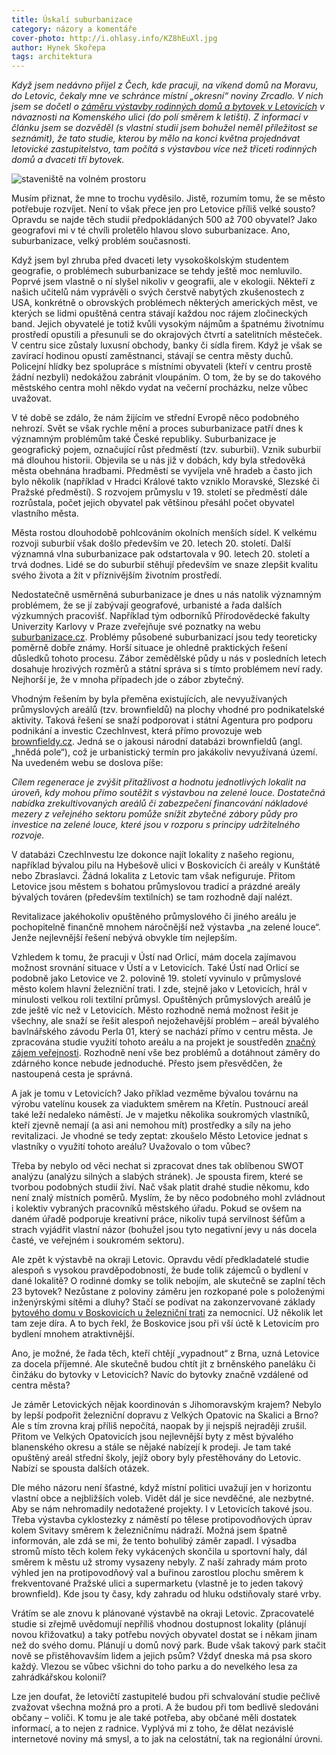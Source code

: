 ```yaml
---
title: Úskalí suburbanizace
category: názory a komentáře
cover-photo: http://i.ohlasy.info/KZ8hEuXl.jpg
author: Hynek Skořepa
tags: architektura
---
```


*Když jsem nedávno přijel z Čech, kde pracuji, na víkend domů na Moravu, do Letovic, čekaly mne ve schránce místní „okresní“ noviny Zrcadlo. V nich jsem se dočetl o [záměru výstavby rodinných domů a bytovek v Letovicích](http://www.zrcadlo.net/clanky/Letovice-se-rozrostou-studie-pocita-s-desitkami-novych-bytu-a-domu-1650/) v návaznosti na Komenského ulici (do polí směrem k letišti). Z informací v článku jsem se dozvěděl (s vlastní studií jsem bohužel neměl příležitost se seznámit), že tato studie, kterou by mělo na konci května projednávat letovické zastupitelstvo, tam počítá s výstavbou více než třiceti rodinných domů a dvaceti tří bytovek.*

<img src="http://i.ohlasy.info/KZ8hEuX.jpg" alt="staveniště na volném prostoru" class="img-responsive">

Musím přiznat, že mne to trochu vyděsilo. Jistě, rozumím tomu, že se město potřebuje rozvíjet. Není to však přece jen pro Letovice příliš velké sousto? Opravdu se najde těch studií předpokládaných 500 až 700 obyvatel? Jako geografovi mi v té chvíli proletělo hlavou slovo suburbanizace. Ano, suburbanizace, velký problém současnosti.

Když jsem byl zhruba před dvaceti lety vysokoškolským studentem geografie, o problémech suburbanizace se tehdy ještě moc nemluvilo. Poprvé jsem vlastně o ní slyšel nikoliv v geografii, ale v ekologii. Někteří z našich učitelů nám vyprávěli o svých čerstvě nabytých zkušenostech z USA, konkrétně o obrovských problémech některých amerických měst, ve kterých se lidmi opuštěná centra stávají každou noc rájem zločineckých band. Jejich obyvatelé je totiž kvůli vysokým nájmům a špatnému životnímu prostředí opustili a přesunuli se do okrajových čtvrtí a satelitních městeček. V centru sice zůstaly luxusní obchody, banky či sídla firem. Když je však se zavírací hodinou opustí zaměstnanci, stávají se centra městy duchů. Policejní hlídky bez spolupráce s místními obyvateli (kteří v centru prostě žádní nezbyli) nedokážou zabránit vloupáním. O tom, že by se do takového městského centra mohl někdo vydat na večerní procházku, nelze vůbec uvažovat.

V té době se zdálo, že nám žijícím ve střední Evropě něco podobného nehrozí. Svět se však rychle mění a proces suburbanizace patří dnes k významným problémům také České republiky. Suburbanizace je geografický pojem, označující růst předměstí (tzv. suburbií). Vznik suburbií má dlouhou historii. Objevila se u nás již v dobách, kdy byla středověká města obehnána hradbami. Předměstí se vyvíjela vně hradeb a často jich bylo několik (například v Hradci Králové takto vzniklo Moravské, Slezské či Pražské předměstí). S rozvojem průmyslu v 19. století se předměstí dále rozrůstala, počet jejich obyvatel pak většinou přesáhl počet obyvatel vlastního města.

Města rostou dlouhodobě pohlcováním okolních menších sídel. K velkému rozvoji suburbií však došlo především ve 20. letech 20. století. Další významná vlna suburbanizace pak odstartovala v 90. letech 20. století a trvá dodnes. Lidé se do suburbií stěhují především ve snaze zlepšit kvalitu svého života a žít v příznivějším životním prostředí.

Nedostatečně usměrněná suburbanizace je dnes u nás natolik významným problémem, že se jí zabývají geografové, urbanisté a řada dalších výzkumných pracovišť. Například tým odborníků Přírodovědecké fakulty Univerzity Karlovy v Praze zveřejňuje své poznatky na webu [suburbanizace.cz](http://suburbanizace.cz). Problémy působené suburbanizací jsou tedy teoreticky poměrně dobře známy. Horší situace je ohledně praktických řešení důsledků tohoto procesu. Zábor zemědělské půdy u nás v posledních letech dosahuje hrozivých rozměrů a státní správa si s tímto problémem neví rady. Nejhorší je, že v mnoha případech jde o zábor zbytečný.

Vhodným řešením by byla přeměna existujících, ale nevyužívaných průmyslových areálů (tzv. brownfieldů) na plochy vhodné pro podnikatelské aktivity. Taková řešení se snaží podporovat i státní Agentura pro podporu podnikání a investic CzechInvest, která přímo provozuje web [brownfieldy.cz](http://brownfieldy.cz). Jedná se o jakousi národní databázi brownfieldů (angl. „hnědá pole“), což je urbanistický termín pro jakákoliv nevyužívaná území. Na uvedeném webu se doslova píše:

*Cílem regenerace je zvýšit přitažlivost a hodnotu jednotlivých lokalit na úroveň, kdy mohou přímo soutěžit s výstavbou na zelené louce. Dostatečná nabídka zrekultivovaných areálů či zabezpečení financování nákladové mezery z veřejného sektoru pomůže snížit zbytečné zábory půdy pro investice na zelené louce, které jsou v rozporu s principy udržitelného rozvoje.*

V databázi CzechInvestu lze dokonce najít lokality z našeho regionu, například bývalou pilu na Hybešově ulici v Boskovicích či areály v Kunštátě nebo Zbraslavci. Žádná lokalita z Letovic tam však nefiguruje. Přitom Letovice jsou městem s bohatou průmyslovou tradicí a prázdné areály bývalých továren (především textilních) se tam rozhodně dají nalézt.

Revitalizace jakéhokoliv opuštěného průmyslového či jiného areálu je pochopitelně finančně mnohem náročnější než výstavba „na zelené louce“. Jenže nejlevnější řešení nebývá obvykle tím nejlepším.

Vzhledem k tomu, že pracuji v Ústí nad Orlicí, mám docela zajímavou možnost srovnání situace v Ústí a v Letovicích. Také Ústí nad Orlicí se podobně jako Letovice ve 2. polovině 19. století vyvinulo v průmyslové město kolem hlavní železniční trati. I zde, stejně jako v Letovicích, hrál v minulosti velkou roli textilní průmysl. Opuštěných průmyslových areálů je zde ještě víc než v Letovicích. Město rozhodně nemá možnost řešit je všechny, ale snaží se řešit alespoň nejožehavější problém – areál bývalého bavlnářského závodu Perla 01, který se nachází přímo v centru města. Je zpracována studie využití tohoto areálu a na projekt je soustředěn [značný zájem veřejnosti](http://www.perlauo.cz/). Rozhodně není vše bez problémů a dotáhnout záměry do zdárného konce nebude jednoduché. Přesto jsem přesvědčen, že nastoupená cesta je správná.

A jak je tomu v Letovicích? Jako příklad vezměme bývalou továrnu na výrobu vatelínu kousek za viaduktem směrem na Křetín. Pustnoucí areál také leží nedaleko náměstí. Je v majetku několika soukromých vlastníků, kteří zjevně nemají (a asi ani nemohou mít) prostředky a síly na jeho revitalizaci. Je vhodné se tedy zeptat: zkoušelo Město Letovice jednat s vlastníky o využití tohoto areálu? Uvažovalo o tom vůbec?

Třeba by nebylo od věci nechat si zpracovat dnes tak oblíbenou SWOT analýzu (analýzu silných a slabých stránek). Je spousta firem, které se tvorbou podobných studií živí. Nač však platit drahé studie někomu, kdo není znalý místních poměrů. Myslím, že by něco podobného mohl zvládnout i kolektiv vybraných pracovníků městského úřadu. Pokud se ovšem na daném úřadě podporuje kreativní práce, nikoliv tupá servilnost šéfům a strach vyjádřit vlastní názor (bohužel jsou tyto negativní jevy u nás docela časté, ve veřejném i soukromém sektoru).

Ale zpět k výstavbě na okraji Letovic. Opravdu vědí předkladatelé studie alespoň s vysokou pravděpodobností, že bude tolik zájemců o bydlení v dané lokalitě? O rodinné domky se tolik nebojím, ale skutečně se zaplní těch 23 bytovek? Nezůstane z poloviny záměru jen rozkopané pole s položenými inženýrskými sítěmi a dluhy? Stačí se podívat na zakonzervované základy [bytového domu v Boskovicích u železniční trati](http://www.boskovicko.cz/clanky/2014/03/31/bytovky-za-nemocnici-nebudou.html) za nemocnicí. Už několik let tam zeje díra. A to bych řekl, že Boskovice jsou při vší úctě k Letovicím pro bydlení mnohem atraktivnější.

Ano, je možné, že řada těch, kteří chtějí „vypadnout“ z Brna, uzná Letovice za docela příjemné. Ale skutečně budou chtít jít z brněnského paneláku či činžáku do bytovky v Letovicích? Navíc do bytovky značně vzdálené od centra města?

Je záměr Letovických nějak koordinován s Jihomoravským krajem? Nebylo by lepší podpořit železniční dopravu z Velkých Opatovic na Skalici a Brno? Ale s tím zrovna kraj příliš nepočítá, naopak by ji nejspíš nejraději zrušil. Přitom ve Velkých Opatovicích jsou nejlevnější byty z měst bývalého blanenského okresu a stále se nějaké nabízejí k prodeji. Je tam také opuštěný areál střední školy, jejíž obory byly přestěhovány do Letovic. Nabízí se spousta dalších otázek.

Dle mého názoru není šťastné, když místní politici uvažují jen v horizontu vlastní obce a nejbližších voleb. Vidět dál je sice nevděčné, ale nezbytné. Aby se nám nehromadily nedotažené projekty. I v Letovicích takové jsou. Třeba výstavba cyklostezky z náměstí po tělese protipovodňových úprav kolem Svitavy směrem k železničnímu nádraží. Možná jsem špatně informován, ale zdá se mi, že tento bohulibý záměr zapadl. I výsadba stromů místo těch kolem řeky vykácených skončila u sportovní haly, dál směrem k městu už stromy vysazeny nebyly. Z naší zahrady mám proto výhled jen na protipovodňový val a buřinou zarostlou plochu směrem k frekventované Pražské ulici a supermarketu (vlastně je to jeden takový brownfield). Kde jsou ty časy, kdy zahradu od hluku odstiňovaly staré vrby.

Vrátím se ale znovu k plánované výstavbě na okraji Letovic. Zpracovatelé studie si zřejmě uvědomují nepříliš vhodnou dostupnost lokality (plánují novou křižovatku) a taky potřebu nových obyvatel dostat se i někam jinam než do svého domu. Plánují u domů nový park. Bude však takový park stačit nově se přistěhovavším lidem a jejich psům? Vždyť dneska má psa skoro každý. Vlezou se vůbec všichni do toho parku a do nevelkého lesa za zahrádkářskou kolonií?

Lze jen doufat, že letovičtí zastupitelé budou při schvalování studie pečlivě zvažovat všechna možná pro a proti. A že budou při tom bedlivě sledováni občany – voliči. K tomu je ale také potřeba, aby občané měli dostatek informací, a to nejen z radnice. Vyplývá mi z toho, že dělat nezávislé internetové noviny má smysl, a to jak na celostátní, tak na regionální úrovni.
